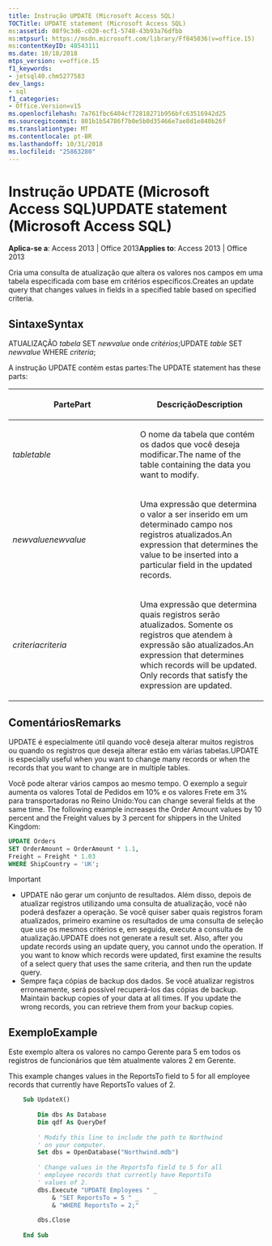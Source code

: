 ```yaml
---
title: Instrução UPDATE (Microsoft Access SQL)
TOCTitle: UPDATE statement (Microsoft Access SQL)
ms:assetid: 08f9c3d6-c020-ecf1-5748-43b93a76dfbb
ms:mtpsurl: https://msdn.microsoft.com/library/Ff845036(v=office.15)
ms:contentKeyID: 48543111
ms.date: 10/18/2018
mtps_version: v=office.15
f1_keywords:
- jetsql40.chm5277583
dev_langs:
- sql
f1_categories:
- Office.Version=v15
ms.openlocfilehash: 7a761fbc6404cf72818271b956bfc63516942d25
ms.sourcegitcommit: 801b1b54786f7b0e5b0d35466e7ae8d1e840b26f
ms.translationtype: MT
ms.contentlocale: pt-BR
ms.lasthandoff: 10/31/2018
ms.locfileid: "25863280"
---
```

# <a name="update-statement-microsoft-access-sql"></a><span data-ttu-id="64066-102">Instrução UPDATE (Microsoft Access SQL)</span><span class="sxs-lookup"><span data-stu-id="64066-102">UPDATE statement (Microsoft Access SQL)</span></span>

<span data-ttu-id="64066-103">**Aplica-se a**: Access 2013 | Office 2013</span><span class="sxs-lookup"><span data-stu-id="64066-103">**Applies to**: Access 2013 | Office 2013</span></span>

<span data-ttu-id="64066-104">Cria uma consulta de atualização que altera os valores nos campos em uma tabela especificada com base em critérios específicos.</span><span class="sxs-lookup"><span data-stu-id="64066-104">Creates an update query that changes values in fields in a specified table based on specified criteria.</span></span>

## <a name="syntax"></a><span data-ttu-id="64066-105">Sintaxe</span><span class="sxs-lookup"><span data-stu-id="64066-105">Syntax</span></span>

<span data-ttu-id="64066-106">ATUALIZAÇÃO *tabela* SET *newvalue* onde *critérios*;</span><span class="sxs-lookup"><span data-stu-id="64066-106">UPDATE *table* SET *newvalue* WHERE *criteria*;</span></span>

<span data-ttu-id="64066-107">A instrução UPDATE contém estas partes:</span><span class="sxs-lookup"><span data-stu-id="64066-107">The UPDATE statement has these parts:</span></span>

<table>
<colgroup>
<col style="width: 50%" />
<col style="width: 50%" />
</colgroup>
<thead>
<tr class="header">
<th><p><span data-ttu-id="64066-108">Parte</span><span class="sxs-lookup"><span data-stu-id="64066-108">Part</span></span></p></th>
<th><p><span data-ttu-id="64066-109">Descrição</span><span class="sxs-lookup"><span data-stu-id="64066-109">Description</span></span></p></th>
</tr>
</thead>
<tbody>
<tr class="odd">
<td><p><span data-ttu-id="64066-110"><em>table</em></span><span class="sxs-lookup"><span data-stu-id="64066-110"><em>table</em></span></span></p></td>
<td><p><span data-ttu-id="64066-111">O nome da tabela que contém os dados que você deseja modificar.</span><span class="sxs-lookup"><span data-stu-id="64066-111">The name of the table containing the data you want to modify.</span></span></p></td>
</tr>
<tr class="even">
<td><p><span data-ttu-id="64066-112"><em>newvalue</em></span><span class="sxs-lookup"><span data-stu-id="64066-112"><em>newvalue</em></span></span></p></td>
<td><p><span data-ttu-id="64066-113">Uma expressão que determina o valor a ser inserido em um determinado campo nos registros atualizados.</span><span class="sxs-lookup"><span data-stu-id="64066-113">An expression that determines the value to be inserted into a particular field in the updated records.</span></span></p></td>
</tr>
<tr class="odd">
<td><p><span data-ttu-id="64066-114"><em>criteria</em></span><span class="sxs-lookup"><span data-stu-id="64066-114"><em>criteria</em></span></span></p></td>
<td><p><span data-ttu-id="64066-p101">Uma expressão que determina quais registros serão atualizados. Somente os registros que atendem à expressão são atualizados.</span><span class="sxs-lookup"><span data-stu-id="64066-p101">An expression that determines which records will be updated. Only records that satisfy the expression are updated.</span></span></p></td>
</tr>
</tbody>
</table>


## <a name="remarks"></a><span data-ttu-id="64066-117">Comentários</span><span class="sxs-lookup"><span data-stu-id="64066-117">Remarks</span></span>

<span data-ttu-id="64066-118">UPDATE é especialmente útil quando você deseja alterar muitos registros ou quando os registros que deseja alterar estão em várias tabelas.</span><span class="sxs-lookup"><span data-stu-id="64066-118">UPDATE is especially useful when you want to change many records or when the records that you want to change are in multiple tables.</span></span>

<span data-ttu-id="64066-p102">Você pode alterar vários campos ao mesmo tempo. O exemplo a seguir aumenta os valores Total de Pedidos em 10% e os valores Frete em 3% para transportadoras no Reino Unido:</span><span class="sxs-lookup"><span data-stu-id="64066-p102">You can change several fields at the same time. The following example increases the Order Amount values by 10 percent and the Freight values by 3 percent for shippers in the United Kingdom:</span></span>

```sql
UPDATE Orders 
SET OrderAmount = OrderAmount * 1.1, 
Freight = Freight * 1.03 
WHERE ShipCountry = 'UK';
```


> [!IMPORTANT]
- <span data-ttu-id="64066-p103">UPDATE não gerar um conjunto de resultados. Além disso, depois de atualizar registros utilizando uma consulta de atualização, você não poderá desfazer a operação. Se você quiser saber quais registros foram atualizados, primeiro examine os resultados de uma consulta de seleção que use os mesmos critérios e, em seguida, execute a consulta de atualização.</span><span class="sxs-lookup"><span data-stu-id="64066-p103">UPDATE does not generate a result set. Also, after you update records using an update query, you cannot undo the operation. If you want to know which records were updated, first examine the results of a select query that uses the same criteria, and then run the update query.</span></span>
- <span data-ttu-id="64066-p104">Sempre faça cópias de backup dos dados. Se você atualizar registros erroneamente, será possível recuperá-los das cópias de backup.
</span><span class="sxs-lookup"><span data-stu-id="64066-p104">Maintain backup copies of your data at all times. If you update the wrong records, you can retrieve them from your backup copies.</span></span>



## <a name="example"></a><span data-ttu-id="64066-126">Exemplo</span><span class="sxs-lookup"><span data-stu-id="64066-126">Example</span></span>

<span data-ttu-id="64066-127">Este exemplo altera os valores no campo Gerente para 5 em todos os registros de funcionários que têm atualmente valores 2 em  Gerente.

</span><span class="sxs-lookup"><span data-stu-id="64066-127">This example changes values in the ReportsTo field to 5 for all employee records that currently have ReportsTo values of 2.</span></span>

```vb
    Sub UpdateX() 
     
        Dim dbs As Database 
        Dim qdf As QueryDef 
     
        ' Modify this line to include the path to Northwind 
        ' on your computer. 
        Set dbs = OpenDatabase("Northwind.mdb") 
         
        ' Change values in the ReportsTo field to 5 for all  
        ' employee records that currently have ReportsTo  
        ' values of 2. 
        dbs.Execute "UPDATE Employees " _ 
            & "SET ReportsTo = 5 " _ 
            & "WHERE ReportsTo = 2;" 
             
        dbs.Close 
     
    End Sub
```
